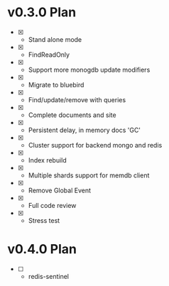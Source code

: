 # v0.3.0 Plan

- [x] - Stand alone mode
- [x] - FindReadOnly
- [x] - Support more monogdb update modifiers
- [x] - Migrate to bluebird
- [x] - Find/update/remove with queries
- [x] - Complete documents and site
- [x] - Persistent delay, in memory docs 'GC'
- [x] - Cluster support for backend mongo and redis
- [x] - Index rebuild
- [x] - Multiple shards support for memdb client
- [x] - Remove Global Event
- [x] - Full code review
- [x] - Stress test

# v0.4.0 Plan
- [ ] - redis-sentinel
